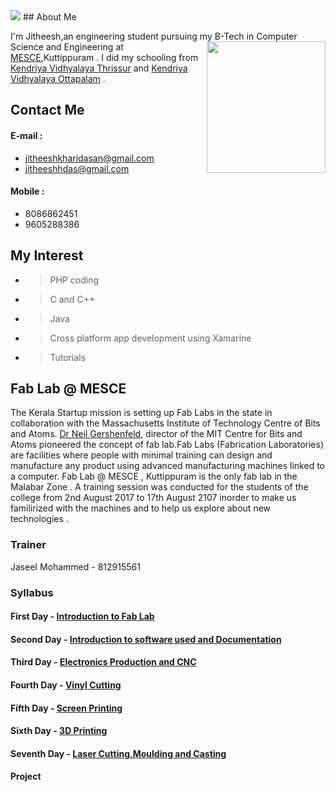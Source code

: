 <img src="http://jitheeshk.github.io/customLogo.psd">
## About Me

  I'm Jitheesh,an engineering student pursuing my B-Tech  <img src="jitheeshk.github.io/DSC_0517_1.jpg" height="210" width="190" align="right">  in Computer Science and Engineering at [MESCE](http://www.mesce.ac.in/),Kuttippuram . I did my schooling from [Kendriya Vidhyalaya Thrissur](http://www.kvthrissur.in/) and [Kendriya Vidhyalaya Ottapalam](http://kvottapalam.nic.in/) .


## Contact Me

#### E-mail : <br/>
* jitheeshkharidasan@gmail.com <br/>
* jitheeshhdas@gmail.com <br/>

#### Mobile : <br/>
* 8086862451<br/>
* 9605288386<br/>
         
## My Interest 

  * > PHP coding<br/>
  * > C and C++<br/>
  * > Java <br/>
  * > Cross platform app development using Xamarine<br/>
  * > Tutorials<br/>
 
## Fab Lab @ MESCE

 The Kerala Startup mission is setting up Fab Labs in the state in collaboration with the Massachusetts Institute of Technology Centre of Bits and Atoms. [Dr Neil Gershenfeld](https://en.wikipedia.org/wiki/Neil_Gershenfeld), director of the MIT Centre for Bits and Atoms pioneered the concept of fab lab.Fab Labs (Fabrication Laboratories) are facilities where people with minimal training can design and manufacture any product using advanced manufacturing machines linked to a computer. 
  Fab Lab @ MESCE , Kuttippuram is the only fab lab in the Malabar Zone . A training session was conducted for the students of the college from 2nd August 2017 to 17th August 2107 inorder to make us familirized with the machines and to help us explore about new technologies . 
       
### Trainer 

Jaseel Mohammed - 812915561 

### Syllabus
 
#### First Day - [Introduction to Fab Lab](https://jitheeshk.github.io/mescefablab.github.io/)

#### Second Day - [Introduction to software used and Documentation](https://jitheeshk.github.io/software.github.io/) 

#### Third Day - [Electronics Production and CNC](https://jitheeshk.github.io/electronics.github.io/)
                                
#### Fourth Day - [Vinyl Cutting](https://jitheeshk.github.io/vinylcutting.github.io/)
                                	
#### Fifth Day - [Screen Printing](https://jitheeshk.github.io/screenprinting.github.io/)
                                	
#### Sixth Day - [3D Printing](https://jitheeshk.github.io/threedprinting.github.io/)
                                
#### Seventh Day - [Laser Cutting,Moulding and Casting](https://jitheeshk.github.io/laser.github.io/)
                                
#### Project

 
